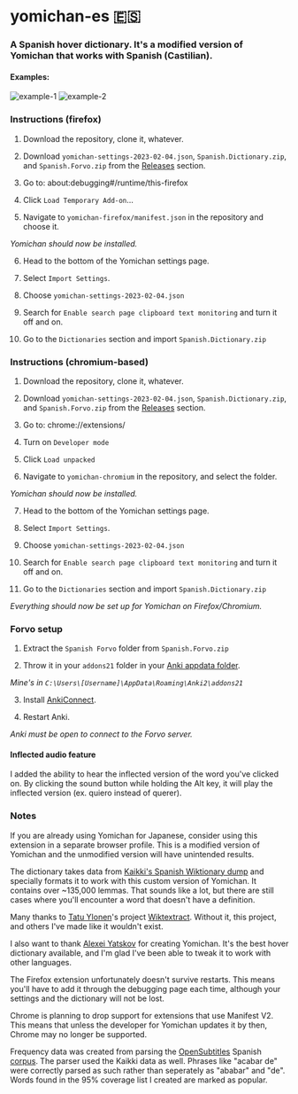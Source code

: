 # yomichan-es 🇪🇸


### A Spanish hover dictionary. It's a modified version of Yomichan that works with Spanish (Castilian).


#### Examples:
![example-1](https://user-images.githubusercontent.com/83692925/216789784-6ae72ba2-2d23-43c7-b9ec-e4112b4b0314.png)
![example-2](https://user-images.githubusercontent.com/83692925/216789787-ce149726-57c7-4c31-b9a1-805f26dc5a1e.png)

### Instructions (firefox)
1. Download the repository, clone it, whatever.

2. Download `yomichan-settings-2023-02-04.json`, `Spanish.Dictionary.zip`, and `Spanish.Forvo.zip` from the [Releases](https://github.com/seth-js/yomichan-es/releases) section.

3. Go to: about:debugging#/runtime/this-firefox

4. Click `Load Temporary Add-on`…

5. Navigate to `yomichan-firefox/manifest.json` in the repository and choose it.

*Yomichan should now be installed.*

6. Head to the bottom of the Yomichan settings page.

7. Select `Import Settings`.

8. Choose `yomichan-settings-2023-02-04.json`

9. Search for `Enable search page clipboard text monitoring` and turn it off and on.

10. Go to the `Dictionaries` section and import `Spanish.Dictionary.zip`

### Instructions (chromium-based)
1. Download the repository, clone it, whatever.

2. Download `yomichan-settings-2023-02-04.json`, `Spanish.Dictionary.zip`, and `Spanish.Forvo.zip` from the [Releases](https://github.com/seth-js/yomichan-es/releases) section.

3. Go to: chrome://extensions/

4. Turn on `Developer mode`

5. Click `Load unpacked`

6. Navigate to `yomichan-chromium` in the repository, and select the folder.

*Yomichan should now be installed.*

7. Head to the bottom of the Yomichan settings page.

8. Select `Import Settings`.

9. Choose `yomichan-settings-2023-02-04.json`

10. Search for `Enable search page clipboard text monitoring` and turn it off and on.

11. Go to the `Dictionaries` section and import `Spanish.Dictionary.zip`

*Everything should now be set up for Yomichan on Firefox/Chromium.*

### Forvo setup

1. Extract the `Spanish Forvo` folder from `Spanish.Forvo.zip`

2. Throw it in your `addons21` folder in your [Anki appdata folder](https://docs.ankiweb.net/files.html?file-locations#file-locations).

*Mine's in `C:\Users\[Username]\AppData\Roaming\Anki2\addons21`*

3. Install [AnkiConnect](https://ankiweb.net/shared/info/2055492159).

4. Restart Anki.

*Anki must be open to connect to the Forvo server.*

#### Inflected audio feature

I added the ability to hear the inflected version of the word you've clicked on. By clicking the sound button while holding the Alt key, it will play the inflected version (ex. quiero instead of querer).

### Notes

If you are already using Yomichan for Japanese, consider using this extension in a separate browser profile. This is a modified version of Yomichan and the unmodified version will have unintended results.

The dictionary takes data from [Kaikki's Spanish Wiktionary dump](https://kaikki.org/dictionary/Spanish/) and specially formats it to work with this custom version of Yomichan. It contains over ~135,000 lemmas. That sounds like a lot, but there are still cases where you'll encounter a word that doesn't have a definition.

Many thanks to [Tatu Ylonen](http://www.lrec-conf.org/proceedings/lrec2022/pdf/2022.lrec-1.140.pdf)'s project [Wiktextract](https://github.com/tatuylonen/wiktextract). Without it, this project, and others I've made like it wouldn't exist.

I also want to thank [Alexei Yatskov](https://github.com/FooSoft) for creating Yomichan. It's the best hover dictionary available, and I'm glad I've been able to tweak it to work with other languages.

The Firefox extension unfortunately doesn't survive restarts. This means you'll have to add it through the debugging page each time, although your settings and the dictionary will not be lost.

Chrome is planning to drop support for extensions that use Manifest V2. This means that unless the developer for Yomichan updates it by then, Chrome may no longer be supported.

Frequency data was created from parsing the [OpenSubtitles](http://www.opensubtitles.org/) Spanish [corpus](https://opus.nlpl.eu/OpenSubtitles-v2018.php). The parser used the Kaikki data as well. Phrases like "acabar de" were correctly parsed as such rather than seperately as "ababar" and "de". Words found in the 95% coverage list I created are marked as popular.
